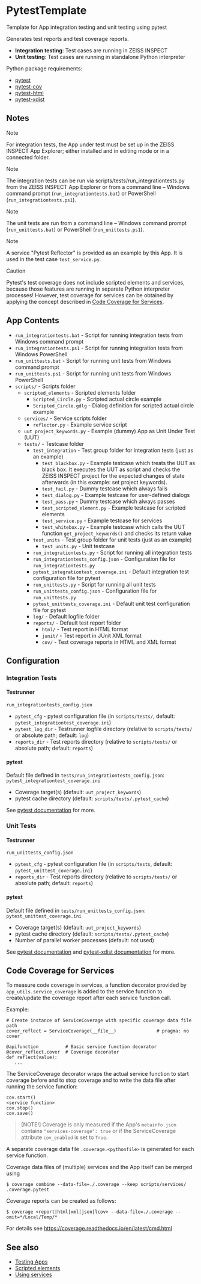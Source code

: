 # PytestTemplate

Template for App integration testing and unit testing using pytest

Generates test reports and test coverage reports.

* **Integration testing**: Test cases are running in ZEISS INSPECT
* **Unit testing**: Test cases are running in standalone Python interpreter

Python package requirements:
* [pytest](https://pypi.org/project/pytest/)
* [pytest-cov](https://pypi.org/project/pytest-cov/)
* [pytest-html](https://pypi.org/project/pytest-html/)
* [pytest-xdist](https://pypi.org/project/pytest-xdist/)

## Notes

> [!NOTE]
> For integration tests, the App under test must be set up in the ZEISS INSPECT App Explorer; either installed and in editing mode or in a connected folder.

> [!NOTE]
> The integration tests can be run via scripts/tests/run_integrationtests.py from the ZEISS INSPECT App Explorer or from a command line &ndash; Windows command prompt (`run_integrationtests.bat`) or PowerShell (`run_integrationtests.ps1`).

> [!NOTE]
> The unit tests are run from a command line &ndash; Windows command prompt (`run_unittests.bat`) or PowerShell (`run_unittests.ps1`).

> [!NOTE]
> A service "Pytest Reflector" is provided as an example by this App. It is used in the test case `test_service.py`.

> [!CAUTION]
> Pytest's test coverage does not include scripted elements and services, because those features are running in separate Python interpreter processes! However, test coverage for services can be obtained by applying the concept described in [Code Coverage for Services](#code-coverage-for-services). 

## App Contents

- `run_integrationtests.bat` - Script for running integration tests from Windows command prompt
- `run_integrationtests.ps1` - Script for running integration tests from Windows PowerShell
- `run_unittests.bat` - Script for running unit tests from Windows command prompt
- `run_unittests.ps1` - Script for running unit tests from Windows PowerShell
- `scripts/` - Scripts folder
   - `scripted_elements` - Scripted elements folder
      - `Scripted_Circle.py` - Scripted actual circle example
      - `Scripted_Circle.gdlg` - Dialog definition for scripted actual circle example
   - `services/` - Service scripts folder
      - `reflector.py` - Example service script
   - `uut_project_keywords.py` - Example (dummy) App as Unit Under Test (UUT)
   - `tests/` - Testcase folder
      - `test_integration` - Test group folder for integration tests (just as an example)
         - `test_blackbox.py` - Example testcase which treats the UUT as black box. It executes the UUT as script and checks the ZEISS INSPECT project for the expected changes of state afterwards (in this example: set project keywords).
         - `test_fail.py` - Dummy testcase which always fails
         - `test_dialog.py` - Example testcase for user-defined dialogs
         - `test_pass.py` - Dummy testcase which always passes
         - `test_scripted_element.py` - Example testcase for scripted elements
         - `test_service.py` - Example testcase for services
         - `test_whitebox.py` - Example testcase which calls the UUT function `get_project_keywords()` and checks its return value
      - `test_units` - Test group folder for unit tests (just as an example)
         - `test_units.py` - Unit testcase
      - `run_integrationtests.py` - Script for running all integration tests
      - `run_integrationtests_config.json` - Configuration file for `run_integrationtests.py`
      - `pytest_integrationtest_coverage.ini` - Default integration test configuration file for pytest
      - `run_unittests.py` - Script for running all unit tests
      - `run_unittests_config.json` - Configuration file for `run_unittests.py`
      - `pytest_unittests_coverage.ini` - Default unit test configuration file for pytest
      - `log/` - Default logfile folder
      - `reports/` - Default test report folder
        - `html/` - Test report in HTML format
        - `junit/` - Test report in JUnit XML format
        - `cov/` - Test coverage reports in HTML and XML format

## Configuration

### Integration Tests

#### Testrunner

`run_integrationtests_config.json`

* `pytest_cfg` - pytest configuration file (in `scripts/tests/`, default: `pytest_integrationtest_coverage.ini`)
* `pytest_log_dir` - Testrunner logfile directory (relative to `scripts/tests/` or absolute path; default: `log`)
* `reports_dir` - Test reports directory (relative to `scripts/tests/` or absolute path; default: `reports`)

#### pytest

Default file defined in `tests/run_integrationtests_config.json`: `pytest_integrationtest_coverage.ini`

* Coverage target(s) (default: `uut_project_keywords`)
* pytest cache directory (default: `scripts/tests/.pytest_cache`)

See [pytest documentation](https://pytest-html.readthedocs.io/en/latest/) for more.

### Unit Tests

#### Testrunner

`run_unittests_config.json`

* `pytest_cfg` - pytest configuration file (in `scripts/tests`, default: `pytest_unittest_coverage.ini`)
* `reports_dir` -  Test reports directory (relative to `scripts/tests/` or absolute path; default: `reports`)

#### pytest

Default file defined in `tests/run_unittests_config.json`: `pytest_unittest_coverage.ini`

* Coverage target(s) (default: `uut_project_keywords`)
* pytest cache directory (default: `scripts/tests/.pytest_cache`)
* Number of parallel worker processes (default: not used)

See [pytest documentation](https://pytest-html.readthedocs.io/en/latest/) and 
[pytest-xdist documentation](https://pytest-xdist.readthedocs.io/en/stable/) for more.

## Code Coverage for Services

To measure code coverage in services, a function decorator provided by `app_utils.service_coverage` is added to the service function to create/update the coverage report after each service function call. 

Example:

```
# Create instance of ServiceCoverage with specific coverage data file path
cover_reflect = ServiceCoverage(__file__)               # pragma: no cover

@apifunction          # Basic service function decorator
@cover_reflect.cover  # Coverage decorator
def reflect(value):
   ...
```

The ServiceCoverage decorator wraps the actual service function to start coverage before and to stop coverage and to write the data file after running the service function:

```
cov.start()
<service function>
cov.stop()
cov.save()
```

> [NOTE!]
> Coverage is only measured if the App's `metainfo.json` contains `"services-coverage": true` or if the ServiceCoverage attribute `cov_enabled` is set to `True`.

A separate coverage data file `.coverage.<pythonfile>` is generated for each service function.

Coverage data files of (multiple) services and the App itself can be merged using

```
$ coverage combine --data-file=./.coverage --keep scripts/services/ .coverage.pytest
```

Coverage reports can be created as follows:

```
$ coverage <report|html|xml|json|lcov> --data-file=./.coverage --omit=*/Local/Temp/*
```

For details see https://coverage.readthedocs.io/en/latest/cmd.html

## See also

* [Testing Apps](https://zeiss.github.io/zeiss-inspect-app-api/2025/howtos/testing_apps/testing_apps.html)
* [Scripted elements](https://zeiss.github.io/zeiss-inspect-app-api/2025/howtos/scripted_elements/scripted_elements_toc.html)
* [Using services](https://zeiss.github.io/zeiss-inspect-app-api/2025/howtos/using_services/using_services.html)
